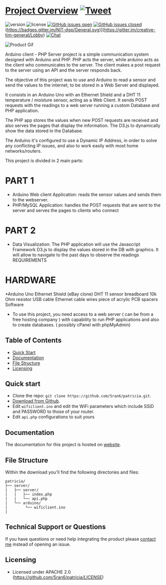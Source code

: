 # [Project Overview](https://github.com/5ran6/patricia) [![Tweet](https://img.shields.io/twitter/url/http/shields.io.svg?style=social&logo=twitter)](https://twitter.com/5ran6)


 ![version](https://img.shields.io/badge/version-1.0.0-blue.svg)  ![license](https://img.shields.io/badge/license-APACHE-blue.svg) [![GitHub issues open](https://img.shields.io/github/issues/5ran6/patricia.svg?maxAge=2592000)](https://github.com/5ran6/patricia/issues?q=is%3Aopen+is%3Aissue) [![GitHub issues closed](https://img.shields.io/github/issues-closed-raw/5ran6/patricia.svg?maxAge=2592000)](https://github.com/5ran6/patricia/issues?q=is%3Aissue+is%3Aclosed) (https://badges.gitter.im/NIT-dgp/General.svg)](https://gitter.im/creative-tim-general/Lobby) [![Chat](https://img.shields.io/badge/chat-on%20discord-7289da.svg)](https://discord.gg/E4aHAQy)


![Product Gif](https://images.squarespace-cdn.com/content/v1/59b037304c0dbfb092fbe894/1585520436123-MWPLA6SVPPW9PJGYUYLL/ke17ZwdGBToddI8pDm48kM8ovl2IWJKCHB5zy2s-rqZ7gQa3H78H3Y0txjaiv_0fDoOvxcdMmMKkDsyUqMSsMWxHk725yiiHCCLfrh8O1z5QHyNOqBUUEtDDsRWrJLTm3Qo48J5H1zFfLA8ErqpsRm2Z5pNfU6V0Zw_Wt0I4bsz0mfBzWOFLv680Lk3cXuzo/main_RGB_LED_animation.gif?format=1000w)

Arduino client - PHP Server project is a simple communication system designed with Arduino and PHP. PHP acts the server, while arduino acts as the client who communicates to the server. The client makes a post request to the server using an API and the server responds back. 

The objective of this project was to use and Arduino to read a sensor and send the values to the internet, to be stored in a Web Server and displayed.

It consists in an Arduino Uno with an Ethernet Shield and a DHT 11 temperature / moisture sensor, acting as a Web Client. It sends POST requests with the readings to a web server running a custom Database and PHP application.

The PHP app stores the values when new POST requests are received and also serves the pages that display the information.
The D3.js to dynamically show the data stored in the Database.

The Arduino it's configured to use a Dynamic IP Address, in order to solve any conflicting IP issues, and also to work easily with most home networks/routers.

This project is divided in 2 main parts:

# PART 1
- Arduino Web client Application: reads the sensor values and sends them to the webserver.
- PHP/MySQL Application: handles the POST requests that are sent to the server and serves the pages to clients who connect 
# PART 2
- Data Visualization: The PHP application will use the Javascript Framework D3.js to display the values stored in the DB with graphics. It will allow to navigate to the past days to observe the readings
REQUIREMENTS


# HARDWARE

*Arduino Uno
Ethernet Shield (eBay clone)
DHT 11 sensor
breadboard
10k Ohm resistor
USB cable
Ethernet cable
wires
piece of acrylic
PCB spacers
Software

- To use this project, you need access to a web server ( can be from a free hosting company ) with capability to run PHP applications and also to create databases. ( possibly cPanel with phpMyAdmin)





## Table of Contents

* [Quick Start](#quick-start)
* [Documentation](#documentation)
* [File Structure](#file-structure)
* [Licensing](#licensing)



## Quick start

- Clone the repo: `git clone https://github.com/5ran6/patricia.git`.
- [Download from Github](https://github.com/5ran6/patricia/archive/master.zip).
- Edit `wificlient.ino` and edit the WiFi parameters which include SSID and PASSWORD to those of your router. 
- Edit `api.php` configurations to suit yours


## Documentation
The documentation for this project is hosted on [website](https://demos.creative-tim.com/material-dashboard/docs/2.1/getting-started/introduction.html).


## File Structure
Within the download you'll find the following directories and files:

```
patricia/
├── server/
|   ├── server/
|   |   ├── index.php
|   |   └── api.php
|   └── arduino/
|        └── wificlient.ino
|
```


## Technical Support or Questions

If you have questions or need help integrating the product please [contact me](https://github.com/5ran6/patricia/issues) instead of opening an issue.



## Licensing

- Licensed under APACHE 2.0 (https://github.com/5ran6/patricia/LICENSE)



